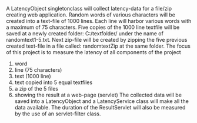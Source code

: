 A LatencyObject singletonclass will collect latency-data for a file/zip creating web application. 
Random words of various characters will be created into a text-file of 1000 lines. 
Each line will harbor various words with a maximum of 75 characters. Five copies of 
the 1000 line textfile will be saved at a newly created folder: C:/textfolder/ under 
the name of randomtext1-5.txt. Next zip-file will be created by zipping the five previous created text-file in a file called: 
randomtextZip at the same folder.
The focus of this project is to measure the latency of all components of the project
1.	word
2.	line (75 characters)
3.	text (1000 line)
4.	text copied into 5 equal textfiles
5.	a zip of the 5 files
6.	showing the result at a web-page (servlet)
The collected data will be saved into a LatencyObject and a LatencyService class will make all the data available. The duration of the ResultServlet will also be measured by the use of an servlet-filter class.

